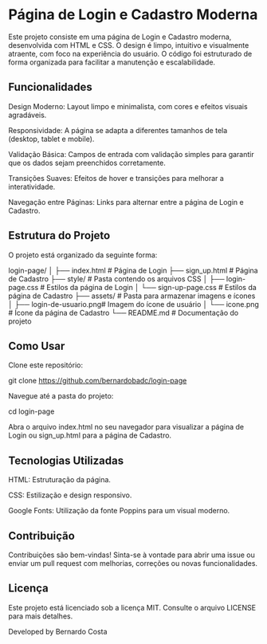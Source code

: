 # Página de Login e Cadastro Moderna
Este projeto consiste em uma página de Login e Cadastro moderna, desenvolvida com HTML e CSS. O design é limpo, intuitivo e visualmente atraente, com foco na experiência do usuário. O código foi estruturado de forma organizada para facilitar a manutenção e escalabilidade.

## Funcionalidades

Design Moderno: Layout limpo e minimalista, com cores e efeitos visuais agradáveis.

Responsividade: A página se adapta a diferentes tamanhos de tela (desktop, tablet e mobile).

Validação Básica: Campos de entrada com validação simples para garantir que os dados sejam preenchidos corretamente.

Transições Suaves: Efeitos de hover e transições para melhorar a interatividade.

Navegação entre Páginas: Links para alternar entre a página de Login e Cadastro.

## Estrutura do Projeto
O projeto está organizado da seguinte forma:

login-page/
│
├── index.html              # Página de Login
├── sign_up.html            # Página de Cadastro
├── style/                  # Pasta contendo os arquivos CSS
│   ├── login-page.css      # Estilos da página de Login
│   └── sign-up-page.css    # Estilos da página de Cadastro
├── assets/                 # Pasta para armazenar imagens e ícones
│   ├── login-de-usuario.png# Imagem do ícone de usuário
│   └── icone.png           # Ícone da página de Cadastro
└── README.md               # Documentação do projeto

## Como Usar
Clone este repositório:

git clone https://github.com/bernardobadc/login-page

Navegue até a pasta do projeto:

cd login-page

Abra o arquivo index.html no seu navegador para visualizar a página de Login ou sign_up.html para a página de Cadastro.

## Tecnologias Utilizadas
HTML: Estruturação da página.

CSS: Estilização e design responsivo.

Google Fonts: Utilização da fonte Poppins para um visual moderno.

## Contribuição
Contribuições são bem-vindas! Sinta-se à vontade para abrir uma issue ou enviar um pull request com melhorias, correções ou novas funcionalidades.

## Licença
Este projeto está licenciado sob a licença MIT. Consulte o arquivo LICENSE para mais detalhes.

Developed by Bernardo Costa
